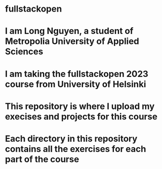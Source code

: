 # fullstackopen
# I am Long Nguyen, a student of Metropolia University of Applied Sciences
# I am taking the fullstackopen 2023 course from University of Helsinki
# This repository is where I upload my execises and projects for this course
# Each directory in this repository contains all the exercises for each part of the course

